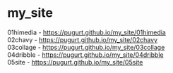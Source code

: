 # my_site
01himedia - https://pugurt.github.io/my_site/01himedia <br>
02chavy - https://pugurt.github.io/my_site/02chavy <br>
03collage - https://pugurt.github.io/my_site/03collage <br>
04dribble - https://pugurt.github.io/my_site/04dribble <br>
05site - https://pugurt.github.io/my_site/05site <br>
